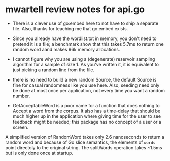 # mwartell review notes for api.go

- There is a clever use of go:embed here to not have to ship a separate file. Also,
  thanks for teaching me that go:embed exists.

- Since you already have the wordlist.txt in memory, you don't need to pretend it is a
  file; a benchmark show that this takes 5.7ms to return one random word aand makes 96k
  memory allocations.

- I cannot figure why you are using a (degenerate) reservoir sampling algorithm for a
  sample of size 1. As you've written it, it is equivalent to just picking a random line
  from the file.

- there is no need to build a new random Source, the default Source is fine for casual
  randomness like you use here. Also, seeding need only be done at most once per
  application, not every time you want a random number.

- GetAcceptableWord is a poor name for a function that does nothing to Accept a word
  from the corpus. It also has a time-delay that should be much higher up in the
  application where giving time for the user to see feedback might be needed; this
  package has no concept of a user or a screen.

A simplified version of RandomWord takes only 2.6 nanoseconds to return a random word
and because of Go slice semantics, the elements of `words` point directoly to the
original string. The splitWords operation takes ~1.5ms but is only done once at startup.
